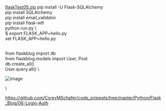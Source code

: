 [flaskTest05.zip](https://github.com/s108000389/File-temporary-storage/files/6595305/flaskTest05.zip)
pip install -U Flask-SQLAlchemy \
pip install SQLAlchemy \
pip install email_validator \
pip install flask-wtf \
python run.py \ \
$ export FLASK_APP=hello.py \
set FLASK_APP=hello.py 

\
from flaskblog import db \
from flaskblog.models import User, Post \
db.create_all() \
User.query.all() \

![image](https://user-images.githubusercontent.com/79491888/120745726-5760dd00-c530-11eb-9ba3-d68e96da8383.png)

\

https://github.com/CoreyMSchafer/code_snippets/tree/master/Python/Flask_Blog/06-Login-Auth
